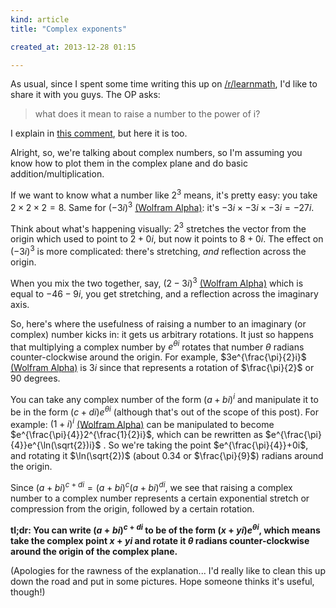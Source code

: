 ```yaml
---
kind: article
title: "Complex exponents"

created_at: 2013-12-28 01:15

---
```


As usual, since I spent some time writing this up on [/r/learnmath](http://www.reddit.com/r/learnmath/), I'd like to share it with you guys. The OP asks:

> what does it mean to raise a number to the power of i?

I explain in [this comment](http://www.reddit.com/r/learnmath/comments/1tuq9y/what_does_it_mean_to_raise_a_number_to_the_power/cebqmng), but here it is too.

<!-- more -->

Alright, so, we're talking about complex numbers, so I'm assuming you know how to plot them in the complex plane and do basic addition/multiplication.

If we want to know what a number like $2^3$ means, it's pretty easy: you take $2×2×2=8$. Same for $(-3i)^3$ [(Wolfram Alpha)](http://www.wolframalpha.com/input/?i=%28-3i%29%5E3): it's $-3i\times -3i\times -3i=-27i$.

Think about what's happening visually: $2^3$ stretches the vector from the origin which used to point to $2+0i$, but now it points to $8+0i$. The effect on $(-3i)^3$ is more complicated: there's stretching, *and* reflection across the origin.

When you mix the two together, say, $(2-3i)^3$ [(Wolfram Alpha)](http://www.wolframalpha.com/input/?i=%282-3i%29%5E3) which is equal to $-46-9i$, you get stretching, and a reflection across the imaginary axis.

So, here's where the usefulness of raising a number to an imaginary (or complex) number kicks in: it gets us arbitrary rotations. It just so happens that multiplying a complex number by $e^{\theta i}$ rotates that number $\theta$ radians counter-clockwise around the origin. For example, $3e^{\frac{\pi}{2}i}$ [(Wolfram Alpha)](http://www.wolframalpha.com/input/?i=3e%5E%7B%5Cpi%2F2+i%7D) is $3i$ since that represents a rotation of $\frac{\pi}{2}$ or $90$ degrees.

You can take any complex number of the form $(a+bi)^i$ and manipulate it to be in the form $(c+di)e^{\theta i}$ (although that's out of the scope of this post). For example: $(1+i)^i$ [(Wolfram Alpha)](http://www.wolframalpha.com/input/?i=%281%2Bi%29%5Ei) can be manipulated to become $e^{\frac{\pi}{4}}2^{\frac{1}{2}i}$, which can be rewritten as $e^{\frac{\pi}{4}}e^{\ln(\sqrt{2})i}$ . So we're taking the point $e^{\frac{\pi}{4}}+0i$, and rotating it $\ln(\sqrt{2})$ (about $0.34$ or $\frac{\pi}{9}$) radians around the origin.

Since $(a+bi)^{c+di} = (a+bi)^c(a+bi)^{di}$, we see that raising a complex number to a complex number represents a certain exponential stretch or compression from the origin, followed by a certain rotation.

**tl;dr: You can write $(a+bi)^{c+di}$ to be of the form $(x+yi)e^{\theta i}$, which means take the complex point $x+yi$ and rotate it $\theta$ radians counter-clockwise around the origin of the complex plane.**

(Apologies for the rawness of the explanation... I'd really like to clean this up down the road and put in some pictures. Hope someone thinks it's useful, though!)